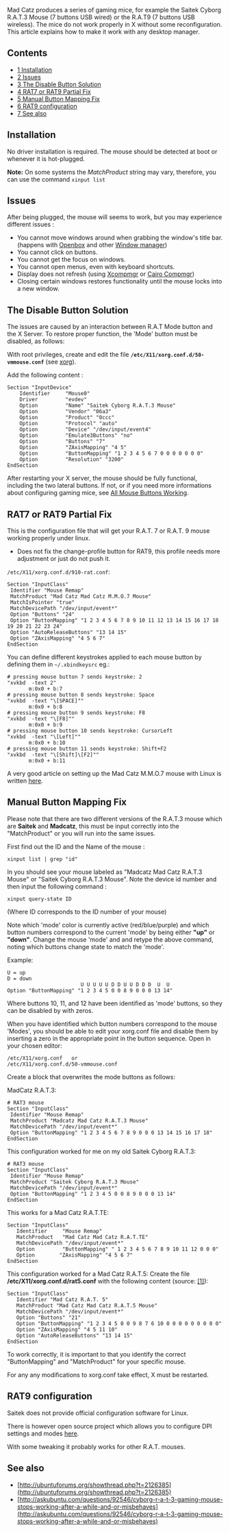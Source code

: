 Mad Catz produces a series of gaming mice, for example the Saitek Cyborg R.A.T.3 Mouse (7 buttons USB wired) or the R.A.T9 (7 buttons USB wireless). The mice do not work properly in X without some reconfiguration. This article explains how to make it work with any desktop manager.

## Contents

*   [1 Installation](#Installation)
*   [2 Issues](#Issues)
*   [3 The Disable Button Solution](#The_Disable_Button_Solution)
*   [4 RAT7 or RAT9 Partial Fix](#RAT7_or_RAT9_Partial_Fix)
*   [5 Manual Button Mapping Fix](#Manual_Button_Mapping_Fix)
*   [6 RAT9 configuration](#RAT9_configuration)
*   [7 See also](#See_also)

## Installation

No driver installation is required. The mouse should be detected at boot or whenever it is hot-plugged.

**Note:** On some systems the *MatchProduct* string may vary, therefore, you can use the command `xinput list`

## Issues

After being plugged, the mouse will seems to work, but you may experience different issues :

*   You cannot move windows around when grabbing the window's title bar. (happens with [Openbox](/index.php/Openbox "Openbox") and other [Window manager](/index.php/Window_manager "Window manager"))
*   You cannot click on buttons.
*   You cannot get the focus on windows.
*   You cannot open menus, even with keyboard shortcuts.
*   Display does not refresh (using [Xcompmgr](/index.php/Xcompmgr "Xcompmgr") or [Cairo Compmgr](/index.php/Cairo_Compmgr "Cairo Compmgr"))
*   Closing certain windows restores functionality until the mouse locks into a new window.

## The Disable Button Solution

The issues are caused by an interaction between R.A.T Mode button and the X Server. To restore proper function, the 'Mode' button must be disabled, as follows:

With root privileges, create and edit the file **`/etc/X11/xorg.conf.d/50-vmmouse.conf`** (see [xorg](/index.php/Xorg "Xorg")).

Add the following content :

```
Section "InputDevice"
    Identifier     "Mouse0"
    Driver         "evdev"
    Option         "Name" "Saitek Cyborg R.A.T.3 Mouse"
    Option         "Vendor" "06a3"
    Option         "Product" "0ccc"
    Option         "Protocol" "auto"
    Option         "Device" "/dev/input/event4"
    Option         "Emulate3Buttons" "no"
    Option         "Buttons" "7"
    Option         "ZAxisMapping" "4 5"
    Option         "ButtonMapping" "1 2 3 4 5 6 7 0 0 0 0 0 0 0"
    Option         "Resolution" "3200"
EndSection

```

After restarting your X server, the mouse should be fully functional, including the two lateral buttons. If not, or if you need more informations about configuring gaming mice, see [All Mouse Buttons Working](/index.php/All_Mouse_Buttons_Working "All Mouse Buttons Working").

## RAT7 or RAT9 Partial Fix

This is the configuration file that will get your R.A.T. 7 or R.A.T. 9 mouse working properly under linux.

*   Does not fix the change-profile button for RAT9, this profile needs more adjustment or just do not push it.

`/etc/X11/xorg.conf.d/910-rat.conf`:

```
Section "InputClass"
 Identifier "Mouse Remap"
 MatchProduct "Mad Catz Mad Catz M.M.O.7 Mouse"
 MatchIsPointer "true"
 MatchDevicePath "/dev/input/event*"
 Option "Buttons" "24"
 Option "ButtonMapping" "1 2 3 4 5 6 7 8 9 10 11 12 13 14 15 16 17 18 19 20 21 22 23 24"
 Option "AutoReleaseButtons" "13 14 15"
 Option "ZAxisMapping" "4 5 6 7"
EndSection

```

You can define different keystrokes applied to each mouse button by defining them in `~/.xbindkeysrc` eg.:

```
# pressing mouse button 7 sends keystroke: 2
"xvkbd  -text 2"
       m:0x0 + b:7
# pressing mouse button 8 sends keystroke: Space
"xvkbd  -text "\[SPACE]""
       m:0x0 + b:8
# pressing mouse button 9 sends keystroke: F8
"xvkbd  -text "\[F8]""
       m:0x0 + b:9
# pressing mouse button 10 sends keystroke: CursorLeft
"xvkbd  -text "\[Left]""
       m:0x0 + b:10
# pressing mouse button 11 sends keystroke: Shift+F2
"xvkbd  -text "\[Shift]\[F2]""
       m:0x0 + b:11

```

A very good article on setting up the Mad Catz M.M.O.7 mouse with Linux is written [here](https://delightlylinux.wordpress.com/2013/07/29/using-the-mad-catz-m-m-o-7-with-linux-mint-and-ubuntu/).

## Manual Button Mapping Fix

Please note that there are two different versions of the R.A.T.3 mouse which are **Saitek** and **Madcatz**, this must be input correctly into the "MatchProduct" or you will run into the same issues.

First find out the ID and the Name of the mouse :

```
xinput list | grep "id"

```

In you should see your mouse labeled as "Madcatz Mad Catz R.A.T.3 Mouse" or "Saitek Cyborg R.A.T.3 Mouse". Note the device id number and then input the following command :

```
xinput query-state ID

```

(Where ID corresponds to the ID number of your mouse)

Note which 'mode' color is currently active (red/blue/purple) and which button numbers correspond to the current 'mode' by being either **"up"** or **"down"**. Change the mouse 'mode' and and retype the above command, noting which buttons change state to match the 'mode'.

Example:

```
U = up
D = down
                        U U U U U D D U U D D D  U  U 
Option "ButtonMapping" "1 2 3 4 5 0 0 8 9 0 0 0 13 14"

```

Where buttons 10, 11, and 12 have been identified as 'mode' buttons, so they can be disabled by with zeros.

When you have identified which button numbers correspond to the mouse 'Modes', you should be able to edit your xorg.conf file and disable them by inserting a zero in the appropriate point in the button sequence. Open in your chosen editor:

```
/etc/X11/xorg.conf   or
/etc/X11/xorg.conf.d/50-vmmouse.conf

```

Create a block that overwrites the mode buttons as follows:

MadCatz R.A.T.3:

```
# RAT3 mouse
Section "InputClass"
 Identifier "Mouse Remap"
 MatchProduct "Madcatz Mad Catz R.A.T.3 Mouse"
 MatchDevicePath "/dev/input/event*"
 Option "ButtonMapping" "1 2 3 4 5 6 7 8 9 0 0 0 13 14 15 16 17 18"
EndSection

```

This configuration worked for me on my old Saitek Cyborg R.A.T.3:

```
# RAT3 mouse
Section "InputClass"
 Identifier "Mouse Remap"
 MatchProduct "Saitek Cyborg R.A.T.3 Mouse"
 MatchDevicePath "/dev/input/event*"
 Option "ButtonMapping" "1 2 3 4 5 0 0 8 9 0 0 0 13 14"
EndSection

```

This works for a Mad Catz R.A.T.TE:

```
Section "InputClass"
   Identifier     "Mouse Remap"
   MatchProduct   "Mad Catz Mad Catz R.A.T.TE"
   MatchDevicePath "/dev/input/event*"
   Option         "ButtonMapping" " 1 2 3 4 5 6 7 8 9 10 11 12 0 0 0"
   Option        "ZAxisMapping" "4 5 6 7"
EndSection

```

This configuration worked for a Mad Catz R.A.T.5: Create the file **/etc/X11/xorg.conf.d/rat5.conf** with the following content (source: [[1]](http://www.bpaulin.net/articles/linux/2014/05/16/mad-catz-rat5-avec-linux/)):

```
Section "InputClass"
   Identifier "Mad Catz R.A.T. 5"
   MatchProduct "Mad Catz Mad Catz R.A.T.5 Mouse"
   MatchDevicePath "/dev/input/event*"
   Option "Buttons" "21"
   Option "ButtonMapping" "1 2 3 4 5 0 0 9 8 7 6 10 0 0 0 0 0 0 0 0 0"
   Option "ZAxisMapping" "4 5 11 10"
   Option "AutoReleaseButtons" "13 14 15"
EndSection

```

To work correctly, it is important to that you identify the correct "ButtonMapping" and "MatchProduct" for your specific mouse.

For any any modifications to xorg.conf take effect, X must be restarted.

## RAT9 configuration

Saitek does not provide official configuration software for Linux.

There is however open source project which allows you to configure DPI settings and modes [here](https://github.com/MayeulC/Saitek).

With some tweaking it probably works for other R.A.T. mouses.

## See also

*   [http://ubuntuforums.org/showthread.php?t=2126385](http://ubuntuforums.org/showthread.php?t=2126385)
*   [http://askubuntu.com/questions/92546/cyborg-r-a-t-3-gaming-mouse-stops-working-after-a-while-and-or-misbehaves](http://askubuntu.com/questions/92546/cyborg-r-a-t-3-gaming-mouse-stops-working-after-a-while-and-or-misbehaves)